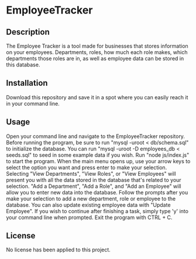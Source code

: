 # EmployeeTracker

## Description
The Employee Tracker is a tool made for businesses that stores information on your employees. Departments, roles, how much each role makes, which departments those roles are in, as well as employee data can be stored in this database.

## Installation
Download this repository and save it in a spot where you can easily reach it in your command line.

## Usage
Open your command line and navigate to the EmployeeTracker repository. Before running the program, be sure to run "mysql -uroot < db/schema.sql" to initialize the database. You can run "mysql -uroot -D employees_db < seeds.sql" to seed in some example data if you wish. Run "node js/index.js" to start the program. When the main menu opens up, use your arrow keys to select the option you want and press enter to make your selection. Selecting "View Departments", "View Roles", or "View Employees" will present you with all the data stored in the database that's related to your selection. "Add a Department", "Add a Role", and "Add an Employee" will allow you to enter new data into the database. Follow the prompts after you make your selection to add a new department, role or employee to the database. You can also update existing employee data with "Update Employee". If you wish to continue after finishing a task, simply type 'y' into your command line when prompted. Exit the program with CTRL + C.

## License
No license has been applied to this project.